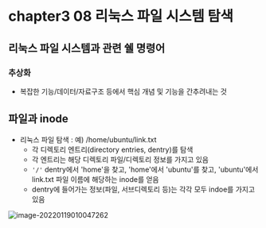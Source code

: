 # chapter3 08 리눅스 파일 시스템 탐색

## 리눅스 파일 시스템과 관련 쉘 명령어

### 추상화

- 복잡한 기능/데이터/자료구조 등에서 핵심 개념 및 기능을 간추려내는 것



## 파일과 inode

- 리눅스 파일 탐색 : 예) /home/ubuntu/link.txt
  - 각 디렉토리 엔트리(directory entries, dentry)를 탐색
  - 각 엔트리는 해당 디렉토리 파일/디렉토리 정보를 가지고 있음
  - `'/'` dentry에서 'home'을 찾고, 'home'에서 'ubuntu'를 찾고, 'ubuntu'에서 link.txt 파일 이름에 해당하는 inode를 얻음
  - dentry에 들어가는 정보(파일, 서브디렉토리 등)는 각각 모두  indoe를 가지고 있음

![image-20220119010047262](../../AppData/Roaming/Typora/typora-user-images/image-20220119010047262.png)

